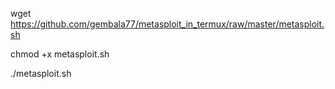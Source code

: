 wget https://github.com/gembala77/metasploit_in_termux/raw/master/metasploit.sh


chmod +x metasploit.sh

./metasploit.sh
